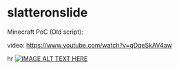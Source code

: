 # slatteronslide

Minecraft PoC (Old script):

video:
https://www.youtube.com/watch?v=qDqeSkAV4aw

hr
[![IMAGE ALT TEXT HERE](https://img.youtube.com/vi/KaeWtBs0kNw/0.jpg)](https://www.youtube.com/watch?v=KaeWtBs0kNw)

